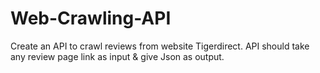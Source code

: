 # Web-Crawling-API
Create an API to crawl reviews from website Tigerdirect. API should take any review page link as input &amp; give Json as output.
